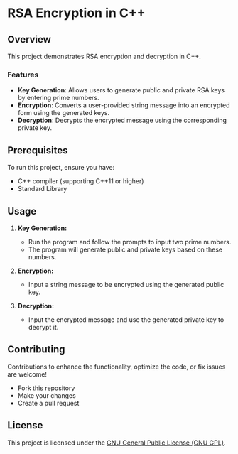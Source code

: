 # RSA Encryption in C++

## Overview

This project demonstrates RSA encryption and decryption in C++.

### Features

- **Key Generation**: Allows users to generate public and private RSA keys by entering prime numbers.
- **Encryption**: Converts a user-provided string message into an encrypted form using the generated keys.
- **Decryption**: Decrypts the encrypted message using the corresponding private key.

## Prerequisites

To run this project, ensure you have:
- C++ compiler (supporting C++11 or higher)
- Standard Library

## Usage

1. **Key Generation:**
   - Run the program and follow the prompts to input two prime numbers.
   - The program will generate public and private keys based on these numbers.

2. **Encryption:**
   - Input a string message to be encrypted using the generated public key.

3. **Decryption:**
   - Input the encrypted message and use the generated private key to decrypt it.

## Contributing

Contributions to enhance the functionality, optimize the code, or fix issues are welcome! 
- Fork this repository
- Make your changes
- Create a pull request

## License

This project is licensed under the [GNU General Public License (GNU GPL)](LICENSE).
